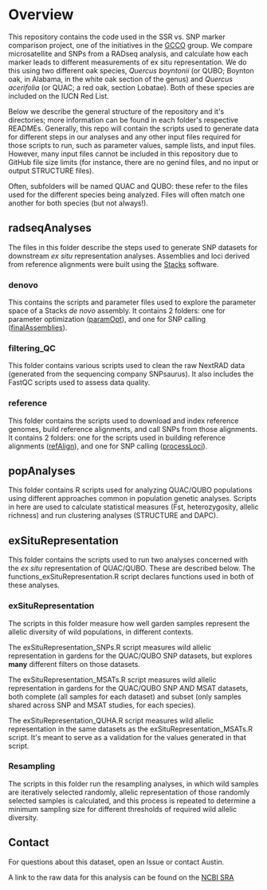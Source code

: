 # Overview
This repository contains the code used in the SSR vs. SNP marker comparison project,
one of the initiatives in the [GCCO](https://www.globalconservationconsortia.org/gcc/oak/) group. 
We compare microsatellite and SNPs from a RADseq analysis, and calculate how each marker leads to 
different measurements of ex situ representation.
We do this using two different oak species, _Quercus boyntonii_ (or QUBO; Boynton oak, in Alabama, in the white oak
section of the genus) and _Quercus acerifolia_ (or QUAC; a red oak, section Lobatae). 
Both of these species are included on the IUCN Red List.

Below we describe the general structure of the repository and it's directories; more information can be found in each
folder's respective READMEs. Generally, this repo will contain the scripts used to generate data for different steps in our analyses
and any other input files required for those scripts to run, such as parameter values, sample lists, 
and input files. However, many input files cannot be included in this repository due to GitHub file size limits
(for instance, there are no genind files, and no input or output STRUCTURE files).

Often, subfolders will be named QUAC and QUBO: these refer to the files used for the different 
species being analyzed. Files will often match one another for both species (but not always!).

## radseqAnalyses
The files in this folder describe the steps used to generate SNP datasets for downstream _ex situ_
representation analyses. Assemblies and loci derived from reference alignments were built using the
[Stacks](https://catchenlab.life.illinois.edu/stacks/) software.

### denovo
This contains the scripts and parameter files used to explore the parameter space of a Stacks 
_de novo_ assembly. It contains 2 folders: one for parameter optimization ([paramOpt](https://github.com/HobanLab/Morton_SSRvSNP_Empirical/tree/main/radseqAnalyses/denovo/paramOpt)), 
and one for SNP calling ([finalAssemblies](https://github.com/HobanLab/Morton_SSRvSNP_Empirical/tree/main/radseqAnalyses/denovo/finalAssemblies)).

### filtering_QC
This folder contains various scripts used to clean the raw NextRAD data (generated from the
sequencing company SNPsaurus). It also includes the FastQC scripts used to assess data quality.

### reference
This folder contains the scripts used to download and index reference genomes, build reference alignments, and call SNPs from those alignments. 
It contains 2 folders: one for the scripts used in building reference alignments ([refAlign](https://github.com/HobanLab/Morton_SSRvSNP_Empirical/tree/main/radseqAnalyses/reference/refAlignment)), 
and one for SNP calling ([processLoci](https://github.com/HobanLab/Morton_SSRvSNP_Empirical/tree/main/radseqAnalyses/reference/processLoci)).

## popAnalyses
This folder contains R scripts used for analyzing QUAC/QUBO populations using different approaches common in 
population genetic analyses. Scripts in here are used to calculate statistical measures (Fst, heterozygosity, allelic richness)
and run clustering analyses (STRUCTURE and DAPC).

## exSituRepresentation
This folder contains the scripts used to run two analyses concerned with the _ex situ_ representation of QUAC/QUBO. 
These are described below. The functions_exSituRepresentation.R script declares functions used in both of these analyses.

### exSituRepresentation
The scripts in this folder measure how well garden samples represent the allelic diversity of wild populations, in different contexts. 

The exSituRepresentation_SNPs.R script measures wild allelic representation in gardens for the QUAC/QUBO SNP datasets, but explores **many**
different filters on those datasets. 

The exSituRepresentation_MSATs.R script measures wild allelic representation in gardens for the QUAC/QUBO SNP *AND* MSAT datasets,
both complete (all samples for each dataset) and subset (only samples shared across SNP and MSAT studies, for each species). 

The exSituRepresentation_QUHA.R script measures wild allelic representation in the same datasets as the exSituRepresentation_MSATs.R script.
It's meant to serve as a validation for the values generated in that script.

### Resampling
The scripts in this folder run the resampling analyses, in which wild samples are iteratively selected randomly, allelic representation
of those randomly selected samples is calculated, and this process is repeated to determine a minimum sampling size for different 
thresholds of required wild allelic diversity.

## Contact
For questions about this dataset, open an Issue or contact Austin. 

A link to the raw data for this analysis can be found on the [NCBI SRA](https://submit.ncbi.nlm.nih.gov/subs/sra/SUB10415299/overview)

